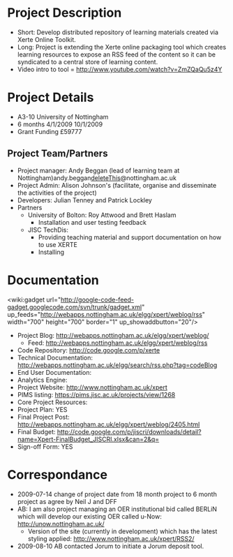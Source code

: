 # Project Description #
  * Short: Develop distributed repository of learning materials created via Xerte Online Toolkit.
  * Long: Project is extending the Xerte online packaging tool which creates learning resources to expose an RSS feed of the content so it can be syndicated to a central store of learning content.
  * Video intro to tool = http://www.youtube.com/watch?v=ZmZQaQu5z4Y

# Project Details #
  * A3-10 University of Nottingham
  * 6 months 4/1/2009 10/1/2009
  * Grant Funding £59777

## Project Team/Partners ##
  * Project manager: Andy Beggan (lead of learning team at Nottingham)andy.beggan[deleteThis](deleteThis.md)@nottingham.ac.uk
  * Project Admin: Alison Johnson's (facilitate, organise and disseminate the activities of the project)
  * Developers: Julian Tenney and Patrick Lockley
  * Partners
    * University of Bolton: Roy Attwood and Brett Haslam
      * Installation and user testing feedback
    * JISC TechDis:
      * Providing teaching material and support documentation on how to use XERTE
      * Installing

# Documentation #
<wiki:gadget url="http://google-code-feed-gadget.googlecode.com/svn/trunk/gadget.xml" up\_feeds="http://webapps.nottingham.ac.uk/elgg/xpert/weblog/rss" width="700" height="700" border="1" up\_showaddbutton="20"/>

  * Project Blog: http://webapps.nottingham.ac.uk/elgg/xpert/weblog/
    * Feed: http://webapps.nottingham.ac.uk/elgg/xpert/weblog/rss
  * Code Repository: http://code.google.com/p/xerte
  * Technical Documentation: http://webapps.nottingham.ac.uk/elgg/search/rss.php?tag=codeBlog
  * End User Documentation:
  * Analytics Engine:
  * Project Website: http://www.nottingham.ac.uk/xpert
  * PIMS listing: https://pims.jisc.ac.uk/projects/view/1268
  * Core Project Resources:
  * Project Plan: YES
  * Final Project Post: http://webapps.nottingham.ac.uk/elgg/xpert/weblog/2405.html
  * Final Budget: http://code.google.com/p/jiscri/downloads/detail?name=Xpert-FinalBudget_JISCRI.xlsx&can=2&q=
  * Sign-off Form: YES

# Correspondance #
  * 2009-07-14 change of project date from 18 month project to 6 month project as agree by Neil J and DFF
  * AB: I am also project managing an OER institutional bid called BERLiN which will develop our existing OER called u-Now: http://unow.nottingham.ac.uk/
    * Version of the site (currently in development) which has the latest styling applied:  http://www.nottingham.ac.uk/xpert/RSS2/
  * 2009-08-10 AB contacted Jorum to initiate a Jorum deposit tool.